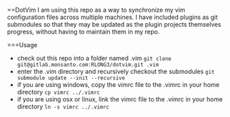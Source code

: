 ==DotVim
I am using this repo as a way to synchronize my vim configuration files across multiple machines. I have included plugins as git submodules so that they may be updated as the plugin projects themselves progress, without having to maintain them in my repo.

===Usage
* check out this repo into a folder named .vim
	`git clone git@gitlab.monsanto.com:RLONG3/dotvim.git .vim`
* enter the .vim directory and recursively checkout the submodules
	`git submodule update --init --recursive`
* if you are using windows, copy the vimrc file to the .vimrc in your home directory
	`cp vimrc ../.vimrc`
* if you are using osx or linux, link the vimrc file to the .vimrc in your home directory
	`ln -s vimrc ../.vimrc`

